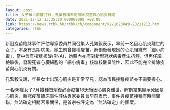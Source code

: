 ```yaml
---
layout: post
title: 女子離世前曾打針　孔繁毅稱未能排除疫苗與心肌炎有關
date: 2021-12-12 13:35:20.000000000 +08:00
link: https://news.rthk.hk/rthk/ch/component/k2/1623849-20211212.htm
categories: rthk
---
```


新冠疫苗臨牀事件評估專家委員共同召集人孔繁毅表示，早前一名因心肌炎離世的女子，本身有長期病患，她生前曾接種疫苗，解剖後發現她的心肌組織有「細小病毒」，當中含有核糖核酸(RNA)，她體內亦有對新型冠狀病毒產生抗體，但再仔細檢驗後，發現死者心臟細胞的「細小病毒」核糖核酸呈陰性，因此不能完全排除疫苗與心肌炎有關。

孔繁毅又說，年長女士出現心肌炎是非常罕見，認為市民接種疫苗亦不需要擔心。

一名66歲女子7月接種首劑復必泰疫苗16天後因心肌炎離世，解剖結果顯示死因是心肌炎，新冠疫苗臨床事件評估專家委員會早前表示，事件與疫苗接種有時間關聯，無法確定相關因果關係，是首宗被評定為「無法確定」的個案。
